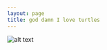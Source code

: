 ```yaml
---
layout: page
title: god damn I love turtles
---
```


![alt text](https://picsum.photos/1600/600 "Hover Text")